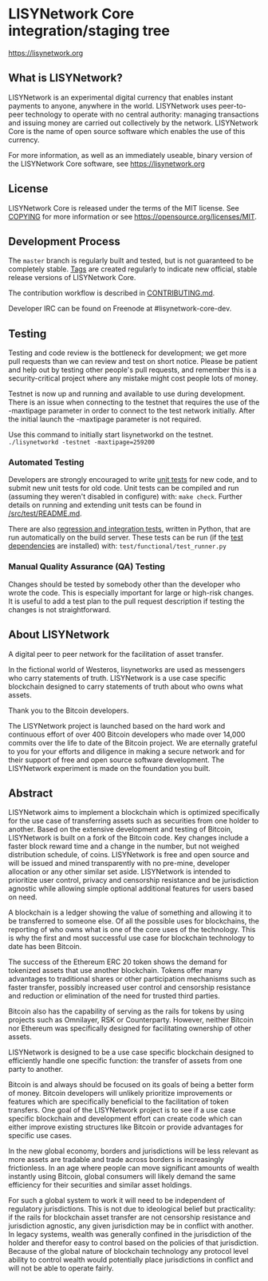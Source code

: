 LISYNetwork Core integration/staging tree
=====================================

https://lisynetwork.org

What is LISYNetwork?
----------------

LISYNetwork is an experimental digital currency that enables instant payments to
anyone, anywhere in the world. LISYNetwork uses peer-to-peer technology to operate
with no central authority: managing transactions and issuing money are carried
out collectively by the network. LISYNetwork Core is the name of open source
software which enables the use of this currency.

For more information, as well as an immediately useable, binary version of
the LISYNetwork Core software, see https://lisynetwork.org

License
-------

LISYNetwork Core is released under the terms of the MIT license. See [COPYING](COPYING) for more
information or see https://opensource.org/licenses/MIT.

Development Process
-------------------

The `master` branch is regularly built and tested, but is not guaranteed to be
completely stable. [Tags](https://github.com/LISYNetworkProject/LISYNetwork/tags) are created
regularly to indicate new official, stable release versions of LISYNetwork Core.

The contribution workflow is described in [CONTRIBUTING.md](CONTRIBUTING.md).

Developer IRC can be found on Freenode at #lisynetwork-core-dev.

Testing
-------

Testing and code review is the bottleneck for development; we get more pull
requests than we can review and test on short notice. Please be patient and help out by testing
other people's pull requests, and remember this is a security-critical project where any mistake might cost people
lots of money.

Testnet is now up and running and available to use during development. There is an issue when connecting to the testnet that requires the use of the -maxtipage parameter in order to connect to the test network initially. After the initial launch the -maxtipage parameter is not required.

Use this command to initially start lisynetworkd on the testnet. <code>./lisynetworkd -testnet -maxtipage=259200</code>

### Automated Testing

Developers are strongly encouraged to write [unit tests](src/test/README.md) for new code, and to
submit new unit tests for old code. Unit tests can be compiled and run
(assuming they weren't disabled in configure) with: `make check`. Further details on running
and extending unit tests can be found in [/src/test/README.md](/src/test/README.md).

There are also [regression and integration tests](/test), written
in Python, that are run automatically on the build server.
These tests can be run (if the [test dependencies](/test) are installed) with: `test/functional/test_runner.py`


### Manual Quality Assurance (QA) Testing

Changes should be tested by somebody other than the developer who wrote the
code. This is especially important for large or high-risk changes. It is useful
to add a test plan to the pull request description if testing the changes is
not straightforward.


About LISYNetwork
----------------
A digital peer to peer network for the facilitation of asset transfer.



In the fictional world of Westeros, lisynetworks are used as messengers who carry statements of truth. LISYNetwork is a use case specific blockchain designed to carry statements of truth about who owns what assets. 



Thank you to the Bitcoin developers. 

The LISYNetwork project is launched based on the hard work and continuous effort of over 400 Bitcoin developers who made over 14,000 commits over the life to date of the Bitcoin project. We are eternally grateful to you for your efforts and diligence in making a secure network and for their support of free and open source software development.  The LISYNetwork experiment is made on the foundation you built.


Abstract
----------------
LISYNetwork aims to implement a blockchain which is optimized specifically for the use case of transferring assets such as securities from one holder to another. Based on the extensive development and testing of Bitcoin, LISYNetwork is built on a fork of the Bitcoin code. Key changes include a faster block reward time and a change in the number, but not weighed distribution schedule, of coins. LISYNetwork is free and open source and will be issued and mined transparently with no pre-mine, developer allocation or any other similar set aside. LISYNetwork is intended to prioritize user control, privacy and censorship resistance and be jurisdiction agnostic while allowing simple optional additional features for users based on need.



A blockchain is a ledger showing the value of something and allowing it to be transferred to someone else. Of all the possible uses for blockchains, the reporting of who owns what is one of the core uses of the technology.  This is why the first and most successful use case for blockchain technology to date has been Bitcoin.

The success of the Ethereum ERC 20 token shows the demand for tokenized assets that use another blockchain.  Tokens offer many advantages to traditional shares or other participation mechanisms such as faster transfer, possibly increased user control and censorship resistance and reduction or elimination of the need for trusted third parties.

Bitcoin also has the capability of serving as the rails for tokens by using projects such as Omnilayer, RSK or Counterparty. However, neither Bitcoin nor Ethereum was specifically designed for facilitating ownership of other assets. 

LISYNetwork is designed to be a use case specific blockchain designed to efficiently handle one specific function: the transfer of assets from one party to another.

Bitcoin is and always should be focused on its goals of being a better form of money. Bitcoin developers will unlikely prioritize improvements or features which are specifically beneficial to the facilitation of token transfers.  One goal of the LISYNetwork project is to see if a use case specific blockchain and development effort can create code which can either improve existing structures like Bitcoin or provide advantages for specific use cases.

In the new global economy, borders and jurisdictions will be less relevant as more assets are tradable and trade across borders is increasingly frictionless. In an age where people can move significant amounts of wealth instantly using Bitcoin, global consumers will likely demand the same efficiency for their securities and similar asset holdings.

For such a global system to work it will need to be independent of regulatory jurisdictions.  This is not due to ideological belief but practicality: if the rails for blockchain asset transfer are not censorship resistance and jurisdiction agnostic, any given jurisdiction may be in conflict with another.  In legacy systems, wealth was generally confined in the jurisdiction of the holder and therefor easy to control based on the policies of that jurisdiction. Because of the global nature of blockchain technology any protocol level ability to control wealth would potentially place jurisdictions in conflict and will not be able to operate fairly.  


